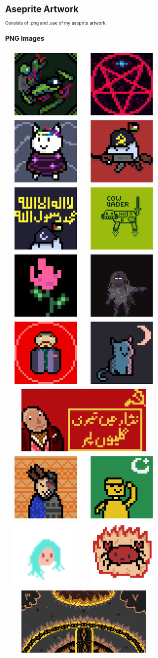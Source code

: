 # Aseprite Artwork
Consists of .png and .ase of my aseprite artwork.

## PNG Images

<div class="grid">
<div class="grid-item">
<img src="./png/abd-car.png" alt="abd-car.png" width="200">
</div>
<div class="grid-item">
<img src="./png/black-magic-image.png" alt="black-magic-image.png" width="200">
</div>
<div class="grid-item">
<img src="./png/bongi.png" alt="bongi.png" width="200">
</div>
<div class="grid-item">
<img src="./png/bongo_badmoshbg4k.png" alt="bongo_badmoshbg4k.png" width="200">
</div>
<div class="grid-item">
<img src="./png/bongo_khilafa4k.png" alt="bongo_khilafa4k.png" width="200">
</div>
<div class="grid-item">
<img src="./png/cowvader4k.png" alt="cowvader4k.png" width="200">
</div>
<div class="grid-item">
<img src="./png/idk-man.png" alt="idk-man.png" width="200">
</div>
<div class="grid-item">
<img src="./png/mon-amor-shobz.png" alt="mon-amor-shobz.png" width="200">
</div>
<div class="grid-item">
<img src="./png/mr-angry-dude.png" alt="mr-angry-dude.png" width="200">
</div>
<div class="grid-item">
<img src="./png/neeli-peeli-billi.png" alt="neeli-peeli-billi.png" width="200">
</div>
<div class="grid-item">
<img src="./png/nisar-mei-teri-galiyon.png" alt="nisar-mei-teri-galiyon.png" width="200">
</div>
<div class="grid-item">
<img src="./png/numas-reality.png" alt="numas-reality.png" width="200">
</div>
<div class="grid-item">
<img src="./png/peela.png" alt="peela.png" width="200">
</div>
<div class="grid-item">
<img src="./png/poyo.png" alt="poyo.png" width="200">
</div>
<div class="grid-item">
<img src="./png/rust-blazinglyfast.png" alt="rust-blazinglyfast.png" width="200">
</div>
<div class="grid-item">
<img src="./png/the-angel-who-sees-all.png" alt="the-angel-who-sees-all.png" width="200">
</div>
</div>

<style>
.grid {
  display: flex;
  flex-wrap: wrap;
  gap: 16px;
  padding: 16px;
}
.grid-item {
  flex: 1 1 auto;
  height: 200px;
  overflow: hidden;
}
.grid-item img {
  width: 100%;
  height: 100%;
  object-fit: contain;
}
</style>
